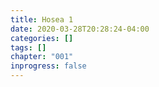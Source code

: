 ```yaml
---
title: Hosea 1
date: 2020-03-28T20:28:24-04:00
categories: []
tags: []
chapter: "001"
inprogress: false
---
```


